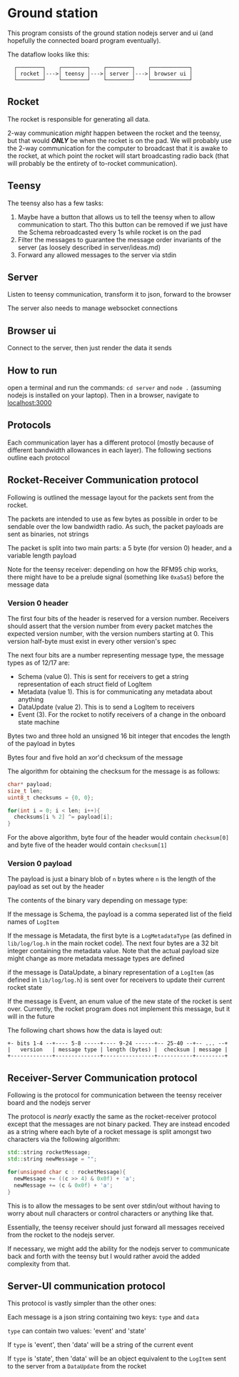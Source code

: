 # Ground station

This program consists of the ground station nodejs server and ui (and hopefully the connected board program eventually).

The dataflow looks like this:

```
  ┌────────┐    ┌────────┐    ┌────────┐    ┌────────────┐
  │ rocket │--->│ teensy │--->│ server │--->│ browser ui │
  └────────┘    └────────┘    └────────┘    └────────────┘
```

## Rocket

The rocket is responsible for generating all data.

2-way communication _might_ happen between the rocket and the teensy, but that would _**ONLY**_ be when the rocket is on the pad. We will probably use the 2-way communication for the computer to broadcast that it is awake to the rocket, at which point the rocket will start broadcasting radio back (that will probably be the entirety of to-rocket communication).

## Teensy

The teensy also has a few tasks:

1. Maybe have a button that allows us to tell the teensy when to allow communication to start. Tho this button can be removed if we just have the Schema rebroadcasted every 1s while rocket is on the pad
2. Filter the messages to guarantee the message order invariants of the server (as loosely described in server/ideas.md)
3. Forward any allowed messages to the server via stdin

## Server

Listen to teensy communication, transform it to json, forward to the browser

The server also needs to manage websocket connections

## Browser ui

Connect to the server, then just render the data it sends

## How to run

open a terminal and run the commands: `cd server` and `node .` (assuming nodejs is installed on your laptop). Then in a browser, navigate to [localhost:3000](http://localhost:3000)

## Protocols

Each communication layer has a different protocol (mostly because of different bandwidth allowances in each layer). The following sections outline each protocol

## Rocket-Receiver Communication protocol

Following is outlined the message layout for the packets sent from the rocket.

The packets are intended to use as few bytes as possible in order to be sendable over the low bandwidth radio. As such, the packet payloads are sent as binaries, not strings

The packet is split into two main parts: a 5 byte (for version 0) header, and a variable length payload

Note for the teensy receiver: depending on how the RFM95 chip works, there might have to be a prelude signal (something like `0xa5a5`) before the message data

### Version 0 header

The first four bits of the header is reserved for a version number. Receivers should assert that the version number from every packet matches the expected version number, with the version numbers starting at 0. This version half-byte must exist in every other version's spec

The next four bits are a number representing message type, the message types as of 12/17 are:

- Schema (value 0). This is sent for receivers to get a string representation of each struct field of LogItem
- Metadata (value 1). This is for communicating any metadata about anything
- DataUpdate (value 2). This is to send a LogItem to receivers
- Event (3). For the rocket to notify receivers of a change in the onboard state machine

Bytes two and three hold an unsigned 16 bit integer that encodes the length of the payload in bytes

Bytes four and five hold an xor'd checksum of the message

The algorithm for obtaining the checksum for the message is as follows:

```cpp
char* payload;
size_t len;
uint8_t checksums = {0, 0};

for(int i = 0; i < len; i++){
  checksums[i % 2] ^= payload[i];
}
```

For the above algorithm, byte four of the header would contain `checksum[0]` and byte five of the header would contain `checksum[1]`

### Version 0 payload

The payload is just a binary blob of `n` bytes where `n` is the length of the payload as set out by the header

The contents of the binary vary depending on message type:

If the message is Schema, the payload is a comma seperated list of the field names of `LogItem`

If the message is Metadata, the first byte is a `LogMetadataType` (as defined in `lib/log/log.h` in the main rocket code). The next four bytes are a 32 bit integer containing the metadata value. Note that the actual payload size might change as more metadata message types are defined

if the message is DataUpdate, a binary representation of a `LogItem` (as defined in `lib/log/log.h`) is sent over for receivers to update their current rocket state

If the message is Event, an enum value of the new state of the rocket is sent over. Currently, the rocket program does not implement this message, but it will in the future

The following chart shows how the data is layed out:

```
+- bits 1-4 --+---- 5-8 -----+---- 9-24 ------+-- 25-40 --+-- ... --+
|   version   | message type | length (bytes) |  checksum | message |
+-------------+--------------+----------------+-----------+---------+
```

## Receiver-Server Communication protocol

Following is the protocol for communication between the teensy receiver board and the nodejs server

The protocol is _nearly_ exactly the same as the rocket-receiver protocol except that the messages are not binary packed. They are instead encoded as a string where each byte of a rocket message is split amongst two characters via the following algorithm:

```cpp
std::string rocketMessage;
std::string newMessage = "";

for(unsigned char c : rocketMessage){
  newMessage += ((c >> 4) & 0x0f) + 'a';
  newMessage += (c & 0x0f) + 'a';
}
```

This is to allow the messages to be sent over stdin/out without having to worry about null characters or control characters or anything like that.

Essentially, the teensy receiver should just forward all messages received from the rocket to the nodejs server.

If necessary, we might add the ability for the nodejs server to communicate back and forth with the teensy but I would rather avoid the added complexity from that.

## Server-UI communication protocol

This protocol is vastly simpler than the other ones:

Each message is a json string containing two keys: `type` and `data`

`type` can contain two values: 'event' and 'state'

If `type` is 'event', then 'data' will be a string of the current event

If `type` is 'state', then 'data' will be an object equivalent to the `LogItem` sent to the server from a `DataUpdate` from the rocket
